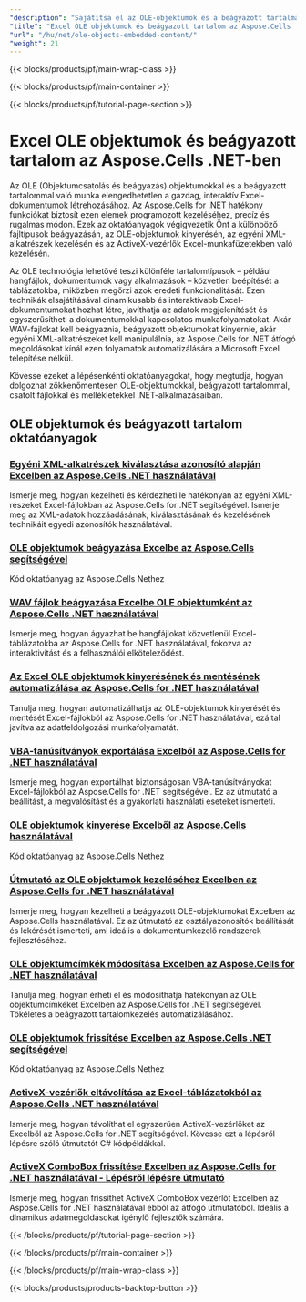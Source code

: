 ```yaml
---
"description": "Sajátítsa el az OLE-objektumok és a beágyazott tartalmak használatát az Excelben az Aspose.Cells for .NET segítségével, lépésről lépésre bemutatott oktatóanyagokkal a hatékony dokumentumkezelés érdekében."
"title": "Excel OLE objektumok és beágyazott tartalom az Aspose.Cells .NET-ben"
"url": "/hu/net/ole-objects-embedded-content/"
"weight": 21
---
```


{{< blocks/products/pf/main-wrap-class >}}

{{< blocks/products/pf/main-container >}}

{{< blocks/products/pf/tutorial-page-section >}}


# Excel OLE objektumok és beágyazott tartalom az Aspose.Cells .NET-ben

Az OLE (Objektumcsatolás és beágyazás) objektumokkal és a beágyazott tartalommal való munka elengedhetetlen a gazdag, interaktív Excel-dokumentumok létrehozásához. Az Aspose.Cells for .NET hatékony funkciókat biztosít ezen elemek programozott kezeléséhez, precíz és rugalmas módon. Ezek az oktatóanyagok végigvezetik Önt a különböző fájltípusok beágyazásán, az OLE-objektumok kinyerésén, az egyéni XML-alkatrészek kezelésén és az ActiveX-vezérlők Excel-munkafüzetekben való kezelésén.

Az OLE technológia lehetővé teszi különféle tartalomtípusok – például hangfájlok, dokumentumok vagy alkalmazások – közvetlen beépítését a táblázatokba, miközben megőrzi azok eredeti funkcionalitását. Ezen technikák elsajátításával dinamikusabb és interaktívabb Excel-dokumentumokat hozhat létre, javíthatja az adatok megjelenítését és egyszerűsítheti a dokumentumokkal kapcsolatos munkafolyamatokat. Akár WAV-fájlokat kell beágyaznia, beágyazott objektumokat kinyernie, akár egyéni XML-alkatrészeket kell manipulálnia, az Aspose.Cells for .NET átfogó megoldásokat kínál ezen folyamatok automatizálására a Microsoft Excel telepítése nélkül.

Kövesse ezeket a lépésenkénti oktatóanyagokat, hogy megtudja, hogyan dolgozhat zökkenőmentesen OLE-objektumokkal, beágyazott tartalommal, csatolt fájlokkal és mellékletekkel .NET-alkalmazásaiban.


## OLE objektumok és beágyazott tartalom oktatóanyagok

### [Egyéni XML-alkatrészek kiválasztása azonosító alapján Excelben az Aspose.Cells .NET használatával](./aspose-cells-net-select-xml-parts-id)
Ismerje meg, hogyan kezelheti és kérdezheti le hatékonyan az egyéni XML-részeket Excel-fájlokban az Aspose.Cells for .NET segítségével. Ismerje meg az XML-adatok hozzáadásának, kiválasztásának és kezelésének technikáit egyedi azonosítók használatával.

### [OLE objektumok beágyazása Excelbe az Aspose.Cells segítségével](./embed-ole-objects-excel-aspose-cells-net)
Kód oktatóanyag az Aspose.Cells Nethez

### [WAV fájlok beágyazása Excelbe OLE objektumként az Aspose.Cells .NET használatával](./embed-wav-files-excel-aspose-cells-net)
Ismerje meg, hogyan ágyazhat be hangfájlokat közvetlenül Excel-táblázatokba az Aspose.Cells for .NET használatával, fokozva az interaktivitást és a felhasználói elköteleződést.

### [Az Excel OLE objektumok kinyerésének és mentésének automatizálása az Aspose.Cells for .NET használatával](./excel-automation-extract-save-ole-aspose-cells-dotnet)
Tanulja meg, hogyan automatizálhatja az OLE-objektumok kinyerését és mentését Excel-fájlokból az Aspose.Cells for .NET használatával, ezáltal javítva az adatfeldolgozási munkafolyamatát.

### [VBA-tanúsítványok exportálása Excelből az Aspose.Cells for .NET használatával](./export-vba-certificates-aspose-cells-net)
Ismerje meg, hogyan exportálhat biztonságosan VBA-tanúsítványokat Excel-fájlokból az Aspose.Cells for .NET segítségével. Ez az útmutató a beállítást, a megvalósítást és a gyakorlati használati eseteket ismerteti.

### [OLE objektumok kinyerése Excelből az Aspose.Cells használatával](./extract-ole-objects-excel-aspose-cells-dotnet)
Kód oktatóanyag az Aspose.Cells Nethez

### [Útmutató az OLE objektumok kezeléséhez Excelben az Aspose.Cells for .NET használatával](./managing-ole-objects-excel-aspose-cells-net)
Ismerje meg, hogyan kezelheti a beágyazott OLE-objektumokat Excelben az Aspose.Cells használatával. Ez az útmutató az osztályazonosítók beállítását és lekérését ismerteti, ami ideális a dokumentumkezelő rendszerek fejlesztéséhez.

### [OLE objektumcímkék módosítása Excelben az Aspose.Cells for .NET használatával](./modify-ole-object-labels-excel-aspose-cells-net)
Tanulja meg, hogyan érheti el és módosíthatja hatékonyan az OLE objektumcímkéket Excelben az Aspose.Cells for .NET segítségével. Tökéletes a beágyazott tartalomkezelés automatizálásához.

### [OLE objektumok frissítése Excelben az Aspose.Cells .NET segítségével](./refresh-ole-objects-excel-aspose-cells-net)
Kód oktatóanyag az Aspose.Cells Nethez

### [ActiveX-vezérlők eltávolítása az Excel-táblázatokból az Aspose.Cells .NET használatával](./remove-activex-controls-aspose-cells-net)
Ismerje meg, hogyan távolíthat el egyszerűen ActiveX-vezérlőket az Excelből az Aspose.Cells for .NET segítségével. Kövesse ezt a lépésről lépésre szóló útmutatót C# kódpéldákkal.

### [ActiveX ComboBox frissítése Excelben az Aspose.Cells for .NET használatával - Lépésről lépésre útmutató](./update-active-x-combobox-aspose-cells-dotnet)
Ismerje meg, hogyan frissíthet ActiveX ComboBox vezérlőt Excelben az Aspose.Cells for .NET használatával ebből az átfogó útmutatóból. Ideális a dinamikus adatmegoldásokat igénylő fejlesztők számára.



{{< /blocks/products/pf/tutorial-page-section >}}

{{< /blocks/products/pf/main-container >}}

{{< /blocks/products/pf/main-wrap-class >}}

{{< blocks/products/products-backtop-button >}}